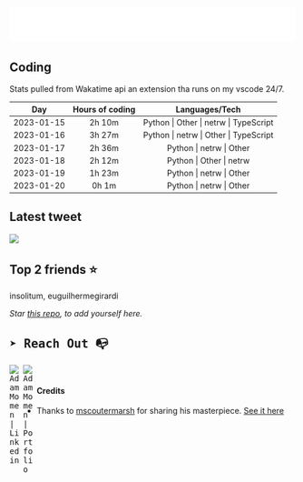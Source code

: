 
![test image size](/assets/welcome_message.gif)

## Coding
Stats pulled from Wakatime api an extension tha runs on my vscode 24/7.

|Day|Hours of coding|Languages/Tech|
|:-:|:-:|:-:|
|2023-01-15|2h 10m|Python &#124; Other &#124; netrw &#124; TypeScript|
|2023-01-16|3h 27m|Python &#124; netrw &#124; Other &#124; TypeScript|
|2023-01-17|2h 36m|Python &#124; netrw &#124; Other|
|2023-01-18|2h 12m|Python &#124; Other &#124; netrw|
|2023-01-19|1h 23m|Python &#124; netrw &#124; Other|
|2023-01-20|0h 1m|Python &#124; netrw &#124; Other|

## Latest tweet
[<img src="<tweet-image-url>" width="400">](<tweet-url>)

## Top 2 friends ⭐️
insolitum, euguilhermegirardi

*Star [this repo](https://github.com/AdamMomen/AdamMomen), to add yourself here.*


<samp>

## ➤ Reach Out :mailbox_with_no_mail:

>
  <a href="https://www.linkedin.com/in/adam-momen-99596275/">
     <img align="left" alt="Adam Momen | Linkedin" width="24px" src="./assets/Linkedin.svg" />
   </a>

   <a href="https://adammomen.com/">
     <img align="left" alt="Adam Momen | Portfolio" width="24px" src="./assets/web.svg" />
   </a>

</samp>

<br>

#### Credits
* Thanks to [mscoutermarsh](https://github.com/mscoutermarsh) for sharing his masterpiece. [See it here](https://github.com/mscoutermarsh/mscoutermarsh)
